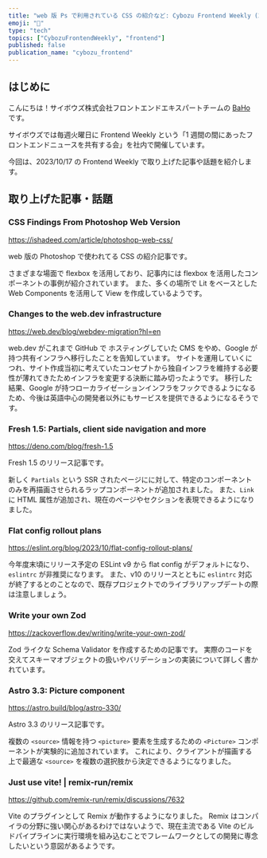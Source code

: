 ```yaml
---
title: "web 版 Ps で利用されている CSS の紹介など: Cybozu Frontend Weekly (2023-10-17号)"
emoji: "🍁"
type: "tech"
topics: ["CybozuFrontendWeekly", "frontend"]
published: false
publication_name: "cybozu_frontend"
---
```


## はじめに

こんにちは！サイボウズ株式会社フロントエンドエキスパートチームの [BaHo](https://twitter.com/b4h0_c4t) です。

サイボウズでは毎週火曜日に Frontend Weekly という「1 週間の間にあったフロントエンドニュースを共有する会」を社内で開催しています。

今回は、2023/10/17 の Frontend Weekly で取り上げた記事や話題を紹介します。

## 取り上げた記事・話題

### CSS Findings From Photoshop Web Version

https://ishadeed.com/article/photoshop-web-css/

web 版の Photoshop で使われてる CSS の紹介記事です。

さまざまな場面で flexbox を活用しており、記事内には flexbox を活用したコンポーネントの事例が紹介されています。
また、多くの場所で Lit をベースとした Web Components を活用して View を作成しているようです。

### Changes to the web.dev infrastructure

https://web.dev/blog/webdev-migration?hl=en

web.dev がこれまで GitHub で ホスティングしていた CMS をやめ、Google が持つ共有インフラへ移行したことを告知しています。
サイトを運用していくにつれ、サイト作成当初に考えていたコンセプトから独自インフラを維持する必要性が薄れてきたためインフラを変更する決断に踏み切ったようです。
移行した結果、Google が持つローカライゼーションインフラをフックできるようになるため、今後は英語中心の開発者以外にもサービスを提供できるようになるそうです。

### Fresh 1.5: Partials, client side navigation and more

https://deno.com/blog/fresh-1.5

Fresh 1.5 のリリース記事です。

新しく `Partials` という SSR されたページにに対して、特定のコンポーネントのみを再描画させられるラップコンポーネントが追加されました。
また、`Link`に HTML 属性が追加され、現在のページやセクションを表現できるようになりました。

### Flat config rollout plans

https://eslint.org/blog/2023/10/flat-config-rollout-plans/

今年度末頃にリリース予定の ESLint v9 から flat config がデフォルトになり、`eslintrc` が非推奨になります。
また、v10 のリリースとともに `eslintrc` 対応が終了するとのことなので、既存プロジェクトでのライブラリアップデートの際は注意しましょう。

### Write your own Zod

https://zackoverflow.dev/writing/write-your-own-zod/

Zod ライクな Schema Validator を作成するための記事です。
実際のコードを交えてスキーマオブジェクトの扱いやバリデーションの実装について詳しく書かれています。

### Astro 3.3: Picture component

https://astro.build/blog/astro-330/

Astro 3.3 のリリース記事です。

複数の `<source>` 情報を持つ `<picture>` 要素を生成するための `<Picture>` コンポーネントが実験的に追加されています。
これにより、クライアントが描画する上で最適な `<source>` を複数の選択肢から決定できるようになりました。

### Just use vite! | remix-run/remix

https://github.com/remix-run/remix/discussions/7632

Vite のプラグインとして Remix が動作するようになりました。
Remix はコンパイラの分野に強い関心があるわけではないようで、現在主流である Vite のビルドパイプラインに実行環境を組み込むことでフレームワークとしての開発に専念したいという意図があるようです。
